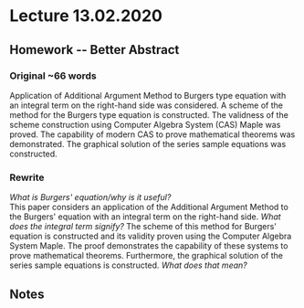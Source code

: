 # Lecture 13.02.2020

## Homework -- Better Abstract

### Original ~66 words

Application of Additional Argument Method to Burgers type equation with an 
integral term on the right-hand side was considered. A scheme of the method 
for the Burgers type equation is constructed. The validness of the scheme 
construction using Computer Algebra System (CAS) Maple was proved. The 
capability of modern CAS to prove mathematical theorems was demonstrated. The 
graphical solution of the series sample equations was constructed.

### Rewrite

_What is Burgers' equation/why is it useful?_             
This paper considers an application of the Additional Argument Method to the
Burgers' equation with an integral term on the right-hand side. _What does the
integral term signify?_ The scheme of this method for Burgers' equation is 
constructed and its validity proven using the Computer Algebra System Maple. 
The proof demonstrates the capability of these systems to prove mathematical 
theorems. Furthermore, the graphical solution of the series sample equations 
is constructed. _What does that mean?_

## Notes
